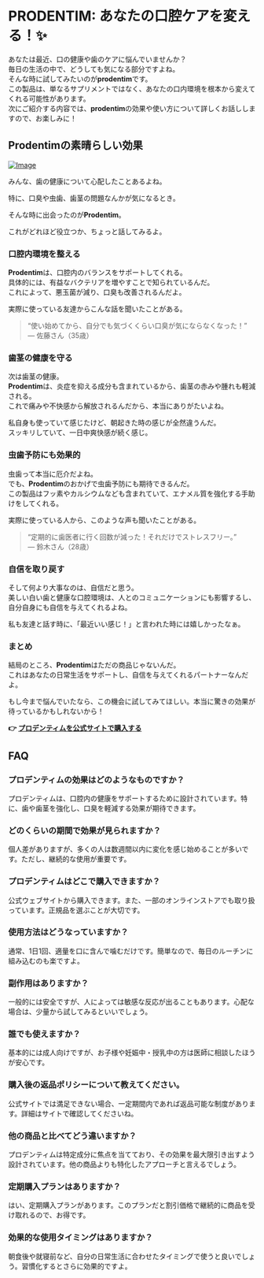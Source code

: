 # PRODENTIM: あなたの口腔ケアを変える！✨

あなたは最近、口の健康や歯のケアに悩んでいませんか？  
毎日の生活の中で、どうしても気になる部分ですよね。  
そんな時に試してみたいのが**prodentim**です。  
この製品は、単なるサプリメントではなく、あなたの口内環境を根本から変えてくれる可能性があります。  
次にご紹介する内容では、**prodentim**の効果や使い方について詳しくお話ししますので、お楽しみに！

## Prodentimの素晴らしい効果

[![Image](https://prodentim-shop.com/assets/images/prodentim-supplement.webp)](https://gchaffi.com/o0ymFp0t)

みんな、歯の健康について心配したことあるよね。

特に、口臭や虫歯、歯茎の問題なんかが気になるとき。

そんな時に出会ったのが**Prodentim**。

これがどれほど役立つか、ちょっと話してみるよ。

### 口腔内環境を整える

**Prodentim**は、口腔内のバランスをサポートしてくれる。  
具体的には、有益なバクテリアを増やすことで知られているんだ。  
これによって、悪玉菌が減り、口臭も改善されるんだよ。

実際に使っている友達からこんな話を聞いたことがある。

> “使い始めてから、自分でも気づくくらい口臭が気にならなくなった！”  
> — 佐藤さん（35歳）

### 歯茎の健康を守る

次は歯茎の健康。  
**Prodentim**は、炎症を抑える成分も含まれているから、歯茎の赤みや腫れも軽減される。  
これで痛みや不快感から解放されるんだから、本当にありがたいよね。

私自身も使っていて感じたけど、朝起きた時の感じが全然違うんだ。  
スッキリしていて、一日中爽快感が続く感じ。

### 虫歯予防にも効果的

虫歯って本当に厄介だよね。  
でも、**Prodentim**のおかげで虫歯予防にも期待できるんだ。  
この製品はフッ素やカルシウムなども含まれていて、エナメル質を強化する手助けをしてくれる。

実際に使っている人から、このような声も聞いたことがある。

> “定期的に歯医者に行く回数が減った！それだけでストレスフリー。”  
> — 鈴木さん（28歳）

### 自信を取り戻す

そして何より大事なのは、自信だと思う。  
美しい白い歯と健康な口腔環境は、人とのコミュニケーションにも影響するし、自分自身にも自信を与えてくれるよね。

私も友達と話す時に、「最近いい感じ！」と言われた時には嬉しかったなぁ。  

### まとめ

結局のところ、**Prodentim**はただの商品じゃないんだ。  
これはあなたの日常生活をサポートし、自信を与えてくれるパートナーなんだよ。  

もし今まで悩んでいたなら、この機会に試してみてほしい。本当に驚きの効果が待っているかもしれないから！



**👉 [プロデンティムを公式サイトで購入する](https://gchaffi.com/o0ymFp0t)**

## FAQ

### プロデンティムの効果はどのようなものですか？

プロデンティムは、口腔内の健康をサポートするために設計されています。特に、歯や歯茎を強化し、口臭を軽減する効果が期待できます。

### どのくらいの期間で効果が見られますか？

個人差がありますが、多くの人は数週間以内に変化を感じ始めることが多いです。ただし、継続的な使用が重要です。

### プロデンティムはどこで購入できますか？

公式ウェブサイトから購入できます。また、一部のオンラインストアでも取り扱っています。正規品を選ぶことが大切です。

### 使用方法はどうなっていますか？

通常、1日1回、適量を口に含んで噛むだけです。簡単なので、毎日のルーチンに組み込むのも楽ですよ。

### 副作用はありますか？

一般的には安全ですが、人によっては敏感な反応が出ることもあります。心配な場合は、少量から試してみるといいでしょう。

### 誰でも使えますか？

基本的には成人向けですが、お子様や妊娠中・授乳中の方は医師に相談したほうが安心です。

### 購入後の返品ポリシーについて教えてください。

公式サイトでは満足できない場合、一定期間内であれば返品可能な制度があります。詳細はサイトで確認してくださいね。

### 他の商品と比べてどう違いますか？

プロデンティムは特定成分に焦点を当てており、その効果を最大限引き出すよう設計されています。他の商品よりも特化したアプローチと言えるでしょう。

### 定期購入プランはありますか？

はい、定期購入プランがあります。このプランだと割引価格で継続的に商品を受け取れるので、お得です。

### 効果的な使用タイミングはありますか？

朝食後や就寝前など、自分の日常生活に合わせたタイミングで使うと良いでしょう。習慣化するとさらに効果的ですよ。